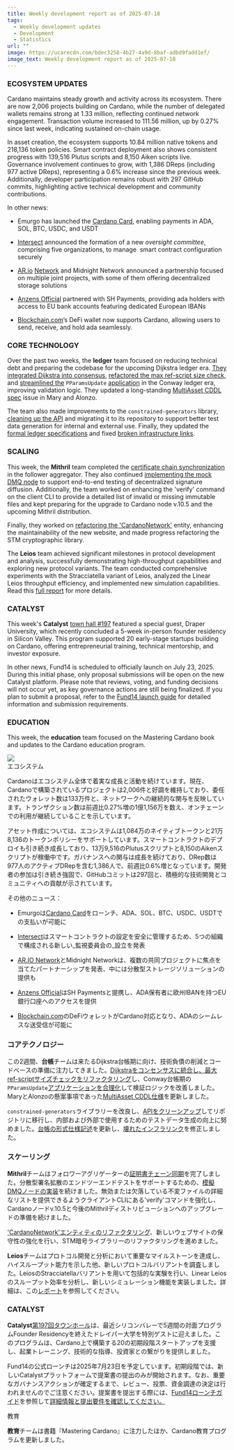 ```yaml
---
title: Weekly development report as of 2025-07-18
tags:
  - Weekly development updates
  - Development
  - Statistics
url: ""
image: https://ucarecdn.com/bdec3258-4b27-4a9d-8baf-adbd9fadd1ef/
image_text: Weekly development report as of 2025-07-18
---
```


### ECOSYSTEM UPDATES

Cardano maintains steady growth and activity across its ecosystem. There are now 2,006 projects building on Cardano, while the number of delegated wallets remains strong at 1.33 million, reflecting continued network engagement. Transaction volume increased to 111.56 million, up by 0.27% since last week, indicating sustained on-chain usage.

In asset creation, the ecosystem supports 10.84 million native tokens and 218,136 token policies. Smart contract deployment also shows consistent progress with 139,516 Plutus scripts and 8,150 Aiken scripts live. Governance involvement continues to grow, with 1,386 DReps (including 977 active DReps), representing a 0.6% increase since the previous week. Additionally, developer participation remains robust with 297 GitHub commits, highlighting active technical development and community contributions.

In other news:

*   Emurgo has launched the [Cardano Card](https://x.com/thecardanocard/status/1945043214601478175), enabling payments in ADA, SOL, BTC, USDC, and USDT
    
*   [Intersect](https://x.com/IntersectMBO/status/1943696686150291631) announced the formation of a new _oversight committee_, comprising five organizations, to manage  smart contract configuration securely
    
*   [AR.io](//AR.io) [Network](http://ar.io) and Midnight Network announced a partnership focused on multiple joint projects, with some of them offering decentralized storage solutions
    
*   [Anzens Official](https://x.com/AnzensOfficial/status/1945147069443784889) partnered with SH Payments, providing ada holders with access to EU bank accounts featuring dedicated European IBANs
    
*   [Blockchain.com](//Blockchain.com)’s DeFi wallet now supports Cardano, allowing users to send, receive, and hold ada seamlessly.
    

### CORE TECHNOLOGY

Over the past two weeks, the **ledger** team focused on reducing technical debt and preparing the codebase for the upcoming Dijkstra ledger era. [They integrated Dijkstra into consensus](https://github.com/IntersectMBO/cardano-ledger/pull/5136), [refactored the max ref-script size check,](https://github.com/IntersectMBO/cardano-ledger/pull/5140) and [streamlined the](https://github.com/IntersectMBO/cardano-ledger/pull/5165) `PParamsUpdate` [application](https://github.com/IntersectMBO/cardano-ledger/pull/5165) in the Conway ledger era, improving validation logic. They updated a long-standing [MultiAsset CDDL spec](https://github.com/IntersectMBO/cardano-ledger/pull/5145) issue in Mary and Alonzo.

The team also made improvements to the `constrained-generators` library, [cleaning up the API](https://github.com/IntersectMBO/cardano-ledger/pull/5139) and migrating it to its repository to support better test data generation for internal and external use. Finally, they updated the [formal ledger specifications](https://github.com/IntersectMBO/cardano-ledger/pull/5162) and fixed [broken infrastructure links](https://github.com/IntersectMBO/cardano-ledger/pull/5152).

### SCALING

This week, the **Mithril** team completed the [certificate chain synchronization](https://github.com/input-output-hk/mithril/issues/2534) in the follower aggregator. They also continued [implementing the mock DMQ node](https://github.com/input-output-hk/mithril/issues/2627) to support end-to-end testing of decentralized signature diffusion. Additionally, the team worked on enhancing the 'verify' command on the client CLI to provide a detailed list of invalid or missing immutable files and kept preparing for the upgrade to Cardano node v.10.5 and the upcoming Mithril distribution.

Finally, they worked on [refactoring the 'CardanoNetwork'](https://github.com/input-output-hk/mithril/issues/2590) entity, enhancing the maintainability of the new website, and made progress refactoring the STM cryptographic library.  
  
The **Leios** team achieved significant milestones in protocol development and analysis, successfully demonstrating high-throughput capabilities and exploring new protocol variants. The team conducted comprehensive experiments with the Stracciatella variant of Leios, analyzed the Linear Leios throughput efficiency, and implemented new simulation capabilities. Read this [full report](https://leios.cardano-scaling.org/news/2025/07/07/weekly-progress-summary) for more details.

### CATALYST

This week's **Catalyst** [town hall #197](https://www.youtube.com/live/rEPaY7u2UiQ?si=hsmBsIefqbE9OKMR) featured a special guest, Draper University, which recently concluded a 5-week in-person founder residency in Silicon Valley. This program supported 20 early-stage startups building on Cardano, offering entrepreneurial training, technical mentorship, and investor exposure. 

In other news, Fund14 is scheduled to officially launch on July 23, 2025. During this initial phase, only proposal submissions will be open on the new Catalyst platform. Please note that reviews, voting, and funding decisions will not occur yet, as key governance actions are still being finalized. If you plan to submit a proposal, refer to the [Fund14 launch guide](https://projectcatalyst.io/f14launchguide.pdf) for detailed information and submission requirements.

### EDUCATION

This week, the **education** team focused on the Mastering Cardano book and updates to the Cardano education program.  
  
  
![](https://ucarecdn.com/0541a7ca-9e76-4486-8bb3-69aeac7020c9/-/preview/-/format/auto/-/quality/smart/)  
エコシステム

Cardanoはエコシステム全体で着実な成長と活動を続けています。現在、Cardanoで構築されているプロジェクトは2,006件と好調を維持しており、委任されたウォレット数は133万件と、ネットワークへの継続的な関与を反映しています。トランザクション数は前週比0.27%増の1億1,156万を数え、オンチェーンでの利用が継続していることを示しています。

アセット作成については、エコシステムは1,084万のネイティブトークンと21万8,136のトークンポリシーをサポートしています。スマートコントラクトのデプロイも引き続き成長しており、13万9,516のPlutusスクリプトと8,150のAikenスクリプトが稼働中です。ガバナンスへの関与は成長を続けており、DRep数は977人のアクティブDRepを含む1,386人で、前週比0.6%増となっています。開発者の参加は引き続き強固で、GitHubコミットは297回と、積極的な技術開発とコミュニティへの貢献が示されています。

その他のニュース：

*   Emurgoは[Cardano Card](https://x.com/thecardanocard/status/1945043214601478175)をローンチ、ADA、SOL、BTC、USDC、USDTでの支払いが可能に
    
*   [Intersect](https://x.com/IntersectMBO/status/1943696686150291631)はスマートコントラクトの設定を安全に管理するため、5つの組織で構成される新しい_監視委員会の_設立を発表
    
*   [AR.IO Network](http://ar.io)とMidnight Networkは、複数の共同プロジェクトに焦点を当てたパートナーシップを発表、中には分散型ストレージソリューションの提供も
    
*   [Anzens Official](https://x.com/AnzensOfficial/status/1945147069443784889)はSH Paymentsと提携し、ADA保有者に欧州IBANを持つEU銀行口座へのアクセスを提供
    
*   [Blockchain.com](//Blockchain.com)のDeFiウォレットがCardano対応となり、ADAのシームレスな送受信が可能に
    

### コアテクノロジー

この2週間、**台帳**チームは来たるDijkstra台帳期に向け、技術負債の削減とコードベースの準備に注力してきました。[Dijkstraをコンセンサスに統合し、](https://github.com/IntersectMBO/cardano-ledger/pull/5136)[最大ref-scriptサイズチェックをリファクタリング](https://github.com/IntersectMBO/cardano-ledger/pull/5140)し、Conway台帳期の`PParamsUpdate`[アプリケーションを合理化](https://github.com/IntersectMBO/cardano-ledger/pull/5165)して検証ロジックを改善しました。MaryとAlonzoの懸案事項であった[MultiAsset CDDL仕様](https://github.com/IntersectMBO/cardano-ledger/pull/5145)を更新しました。

`constrained-generators`ライブラリーを改良し、[APIをクリーンアップ](https://github.com/IntersectMBO/cardano-ledger/pull/5139)してリポジトリに移行し、内部および外部で使用するためのテストデータ生成の向上に努めました。[台帳の形式仕様記述](https://github.com/IntersectMBO/cardano-ledger/pull/5162)を更新し、[壊れたインフラリンク](https://github.com/IntersectMBO/cardano-ledger/pull/5152)を修正しました。

### スケーリング

**Mithril**チームはフォロワーアグリゲーターの[証明書チェーン同期](https://github.com/input-output-hk/mithril/issues/2534)を完了しました。分散型署名拡散のエンドツーエンドテストをサポートするための、[模擬DMQノードの実装](https://github.com/input-output-hk/mithril/issues/2627)を続けました。無効または欠落している不変ファイルの詳細なリストを提供できるようクライアントCLIにある'verify'コマンドを強化し、Cardanoノードv.10.5と今後のMithrilディストリビューションへのアップグレードの準備を続けました。

['CardanoNetwork'エンティティのリファクタリング](https://github.com/input-output-hk/mithril/issues/2590)、新しいウェブサイトの保守性の強化を行い、STM暗号ライブラリーのリファクタリングを進めました。  
  
**Leios**チームはプロトコル開発と分析において重要なマイルストーンを達成し、ハイスループット能力を示した他、新しいプロトコルバリアントを調査しました。LeiosのStracciatellaバリアントを用いて包括的な実験を行い、Linear Leiosのスループット効率を分析し、新しいシミュレーション機能を実装しました。詳細は、この[レポート](https://leios.cardano-scaling.org/news/2025/07/07/weekly-progress-summary)を参照してください。

### CATALYST

**Catalyst**[第197回タウンホール](https://www.youtube.com/live/rEPaY7u2UiQ?si=hsmBsIefqbE9OKMR)は、最近シリコンバレーで5週間の対面プログラムFounder Residencyを終えたドレイパー大学を特別ゲストに迎えました。このプログラムは、Cardano上で構築する20の初期段階スタートアップを支援し、起業トレーニング、技術的な指導、投資家との繋がりを提供しました。 

Fund14の公式ローンチは2025年7月23日を予定しています。初期段階では、新しいCatalystプラットフォームで提案書の提出のみが開始されます。なお、重要なガバナンスアクションが確定するまで、レビュー、投票、資金調達の決定は行われませんのでご注意ください。提案書を提出する際には、[Fund14ローンチガイド](https://projectcatalyst.io/f14launchguide.pdf)を参照して[詳細情報と提出要件を確認してください。](https://projectcatalyst.io/f14launchguide.pdf)

教育

**教育**チームは書籍『Mastering Cardano』に注力したほか、Cardano教育プログラムを更新しました。
